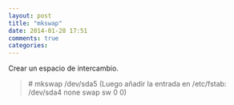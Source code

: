 ```yaml
---
layout: post
title: "mkswap"
date: 2014-01-28 17:51
comments: true
categories: 
---
```

Crear un espacio de intercambio.

>\# mkswap /dev/sda5 (Luego añadir la entrada en /etc/fstab: /dev/sda4 none swap sw 0 0)


